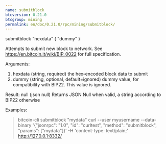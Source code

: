 ```yaml
---
name: submitblock
btcversion: 0.21.0
btcgroup: mining
permalink: en/doc/0.21.0/rpc/mining/submitblock/
---
```


submitblock "hexdata" ( "dummy" )

Attempts to submit new block to network.
See https://en.bitcoin.it/wiki/BIP_0022 for full specification.

Arguments:
1. hexdata    (string, required) the hex-encoded block data to submit
2. dummy      (string, optional, default=ignored) dummy value, for compatibility with BIP22. This value is ignored.

Result:
null    (json null) Returns JSON Null when valid, a string according to BIP22 otherwise

Examples:
> bitcoin-cli submitblock "mydata"
> curl --user myusername --data-binary '{"jsonrpc": "1.0", "id": "curltest", "method": "submitblock", "params": ["mydata"]}' -H 'content-type: text/plain;' http://127.0.0.1:8332/


